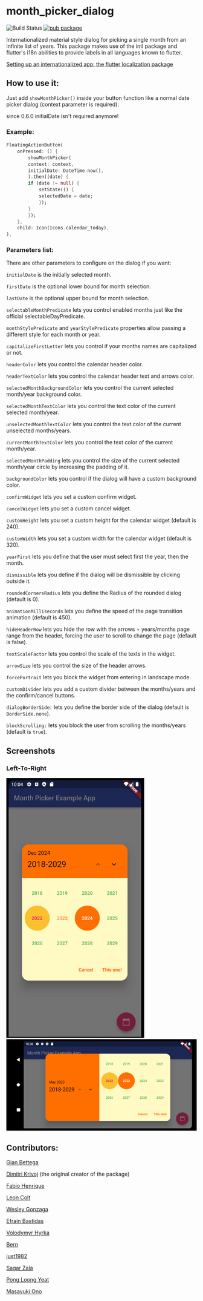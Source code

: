 # month_picker_dialog
![Build Status](https://img.shields.io/github/actions/workflow/status/hmkrivoj/month_picker_dialog/dart.yml)
[![pub package](https://img.shields.io/pub/v/month_picker_dialog.svg)](https://pub.dev/packages/month_picker_dialog)

Internationalized material style dialog for picking a single month from an infinite list of years.
This package makes use of the intl package and flutter's i18n abilities to provide labels in all languages known to flutter.


[Setting up an internationalized app: the flutter localization package](https://flutter.io/docs/development/accessibility-and-localization/internationalization#setting-up-an-internationalized-app-the-flutter_localizations-package)

## How to use it:

Just add `showMonthPicker()` inside your button function like a normal date picker dialog (context parameter is required):

since 0.6.0 initialDate isn't required anymore!

### Example:

```dart
FloatingActionButton(
    onPressed: () {
        showMonthPicker(
        context: context,
        initialDate: DateTime.now(),
        ).then((date) {
        if (date != null) {
            setState(() {
            selectedDate = date;
            });
        }
        });
    },
    child: Icon(Icons.calendar_today),
),

```

### Parameters list:

There are other parameters to configure on the dialog if you want:

`initialDate` is the initially selected month.

`firstDate` is the optional lower bound for month selection.

`lastDate` is the optional upper bound for month selection.

`selectableMonthPredicate` lets you control enabled months just like the official selectableDayPredicate.

`monthStylePredicate` and `yearStylePredicate` properties allow passing a different style for each month or year.

`capitalizeFirstLetter` lets you control if your months names are capitalized or not.

`headerColor` lets you control the calendar header color.

`headerTextColor` lets you control the calendar header text and arrows color.

`selectedMonthBackgroundColor` lets you control the current selected month/year background color.

`selectedMonthTextColor` lets you control the text color of the current selected month/year.

`unselectedMonthTextColor` lets you control the text color of the current unselected months/years.

`currentMonthTextColor` lets you control the text color of the current month/year.

`selectedMonthPadding` lets you control the size of the current selected month/year circle by increasing the padding of it.

`backgroundColor` lets you control if the dialog will have a custom background color.

`confirmWidget` lets you set a custom confirm widget.

`cancelWidget` lets you set a custom cancel widget.

`customHeight` lets you set a custom height for the calendar widget (default is 240).

`customWidth` lets you set a custom width for the calendar widget (default is 320).

`yearFirst` lets you define that the user must select first the year, then the month.

`dismissible` lets you define if the dialog will be dismissible by clicking outside it.

`roundedCornersRadius` lets you define the Radius of the rounded dialog (default is 0).

`animationMilliseconds` lets you define the speed of the page transition animation (default is 450).

`hideHeaderRow` lets you hide the row with the arrows + years/months page range from the header, forcing the user to scroll to change the page (default is false).

`textScaleFactor` lets you control the scale of the texts in the widget.

`arrowSize` lets you control the size of the header arrows.

`forcePortrait` lets you block the widget from entering in landscape mode.

`customDivider` lets you add a custom divider between the months/years and the confirm/cancel buttons.

`dialogBorderSide:` lets you define the border side of the dialog (default is `BorderSide.none`).

`blockScrolling:` lets you block the user from scrolling the months/years (default is `true`).

## Screenshots
### Left-To-Right
![LTR portrait](screenshots/ltr_portrait.png)
![LTR landscape](screenshots/ltr_landscape.png)


## Contributors:
[Gian Bettega](https://github.com/Macacoazul01)

[Dimitri Krivoj](https://github.com/hmkrivoj) (the original creator of the package)

[Fabio Henrique](https://github.com/FabioClem)

[Leon Colt](https://github.com/LeonColt)

[Wesley Gonzaga](https://github.com/wesleygonalv)

[Efrain Bastidas](https://github.com/Wolfteam)

[Volodymyr Hyrka](https://github.com/Vov4yk)

[Bern](https://github.com/Berneyw)

[just1982](https://github.com/just1982)

[Sagar Zala](https://github.com/sagarzala123)

[Pong Loong Yeat](https://github.com/pongloongyeat)

[Masayuki Ono](https://github.com/mono0926)
